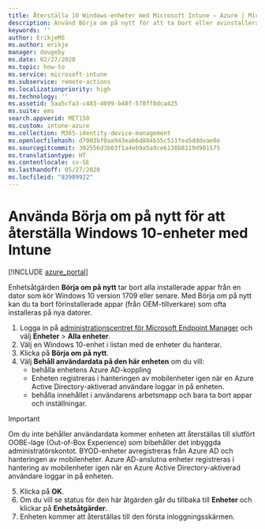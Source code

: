 ```yaml
---
title: Återställa 10 Windows-enheter med Microsoft Intune – Azure | Microsoft Docs
description: Använd Börja om på nytt för att ta bort eller avinstallera appar på Windows 10-datorer med Microsoft Intune.
keywords: ''
author: ErikjeMS
ms.author: erikje
manager: dougeby
ms.date: 02/27/2020
ms.topic: how-to
ms.service: microsoft-intune
ms.subservice: remote-actions
ms.localizationpriority: high
ms.technology: ''
ms.assetid: 5aa5cfa3-c483-4099-b40f-578ff8dca425
ms.suite: ems
search.appverid: MET150
ms.custom: intune-azure
ms.collection: M365-identity-device-management
ms.openlocfilehash: d7003bf0aa943eab6d884b55c511fea5dddeae8e
ms.sourcegitcommit: 302556d3b03f1a4eb9a5a9ce6138b8119d901575
ms.translationtype: HT
ms.contentlocale: sv-SE
ms.lasthandoff: 05/27/2020
ms.locfileid: "83989922"
---
```

# <a name="use-fresh-start-to-reset-windows-10-devices-with-intune"></a>Använda Börja om på nytt för att återställa Windows 10-enheter med Intune


[!INCLUDE [azure_portal](../includes/azure_portal.md)]

Enhetsåtgärden **Börja om på nytt** tar bort alla installerade appar från en dator som kör Windows 10 version 1709 eller senare. Med Börja om på nytt kan du ta bort förinstallerade appar (från OEM-tillverkare) som ofta installeras på nya datorer. 

1. Logga in på [administrationscentret för Microsoft Endpoint Manager](https://go.microsoft.com/fwlink/?linkid=2109431) och välj **Enheter** > **Alla enheter**.
2. Välj en Windows 10-enhet i listan med de enheter du hanterar.
3. Klicka på **Börja om på nytt**. 
4. Välj **Behåll användardata på den här enheten** om du vill:
   * behålla enhetens Azure AD-koppling
   * Enheten registreras i hanteringen av mobilenheter igen när en Azure Active Directory-aktiverad användare loggar in på enheten.
   * behålla innehållet i användarens arbetsmapp och bara ta bort appar och inställningar.

  > [!IMPORTANT]
 > Om du inte behåller användardata kommer enheten att återställas till slutfört OOBE-läge (Out-of-Box Experience) som bibehåller det inbyggda administratörskontot.
 > BYOD-enheter avregistreras från Azure AD och hanteringen av mobilenheter.
 > Azure AD-anslutna enheter registreras i hantering av mobilenheter igen när en Azure Active Directory-aktiverad användare loggar in på enheten.
 
5. Klicka på **OK**.   
6. Om du vill se status för den här åtgärden går du tillbaka till **Enheter** och klickar på **Enhetsåtgärder**.  
7. Enheten kommer att återställas till den första inloggningsskärmen.
